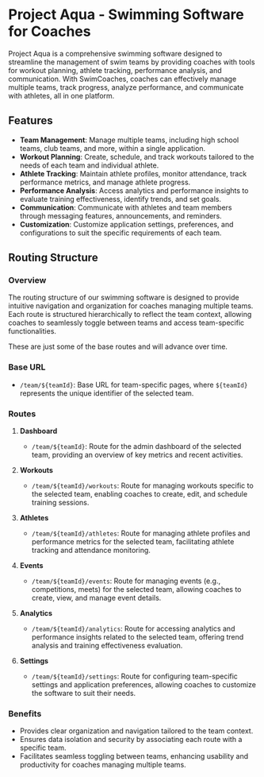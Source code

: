 # Project Aqua - Swimming Software for Coaches

Project Aqua is a comprehensive swimming software designed to streamline the management of swim teams by providing coaches with tools for workout planning, athlete tracking, performance analysis, and communication. With SwimCoaches, coaches can effectively manage multiple teams, track progress, analyze performance, and communicate with athletes, all in one platform.

## Features

- **Team Management**: Manage multiple teams, including high school teams, club teams, and more, within a single application.
- **Workout Planning**: Create, schedule, and track workouts tailored to the needs of each team and individual athlete.
- **Athlete Tracking**: Maintain athlete profiles, monitor attendance, track performance metrics, and manage athlete progress.
- **Performance Analysis**: Access analytics and performance insights to evaluate training effectiveness, identify trends, and set goals.
- **Communication**: Communicate with athletes and team members through messaging features, announcements, and reminders.
- **Customization**: Customize application settings, preferences, and configurations to suit the specific requirements of each team.

## Routing Structure

### Overview

The routing structure of our swimming software is designed to provide intuitive navigation and organization for coaches managing multiple teams. Each route is structured hierarchically to reflect the team context, allowing coaches to seamlessly toggle between teams and access team-specific functionalities.

These are just some of the base routes and will advance over time.

### Base URL

- `/team/${teamId}`: Base URL for team-specific pages, where `${teamId}` represents the unique identifier of the selected team.

### Routes

1. **Dashboard**
   - `/team/${teamId}`: Route for the admin dashboard of the selected team, providing an overview of key metrics and recent activities.

2. **Workouts**
   - `/team/${teamId}/workouts`: Route for managing workouts specific to the selected team, enabling coaches to create, edit, and schedule training sessions.

3. **Athletes**
   - `/team/${teamId}/athletes`: Route for managing athlete profiles and performance metrics for the selected team, facilitating athlete tracking and attendance monitoring.

4. **Events**
   - `/team/${teamId}/events`: Route for managing events (e.g., competitions, meets) for the selected team, allowing coaches to create, view, and manage event details.

5. **Analytics**
   - `/team/${teamId}/analytics`: Route for accessing analytics and performance insights related to the selected team, offering trend analysis and training effectiveness evaluation.

6. **Settings**
   - `/team/${teamId}/settings`: Route for configuring team-specific settings and application preferences, allowing coaches to customize the software to suit their needs.

### Benefits

- Provides clear organization and navigation tailored to the team context.
- Ensures data isolation and security by associating each route with a specific team.
- Facilitates seamless toggling between teams, enhancing usability and productivity for coaches managing multiple teams.
